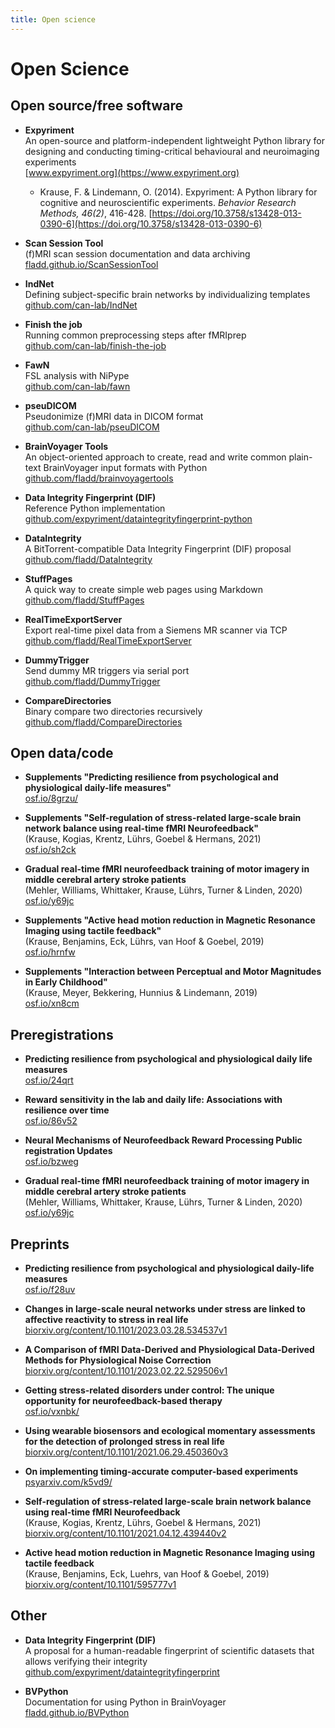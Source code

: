 ```yaml
---
title: Open science
---
```


# Open Science

## Open source/free software
* **Expyriment**  
  An open-source and platform-independent lightweight Python library for designing and conducting timing-critical behavioural and neuroimaging experiments  
  [www.expyriment.org](https://www.expyriment.org)

    * Krause, F. & Lindemann, O. (2014). Expyriment: A Python library for
cognitive and neuroscientific experiments. _Behavior Research Methods,
46(2)_, 416-428.
[https://doi.org/10.3758/s13428-013-0390-6](https://doi.org/10.3758/s13428-013-0390-6)  

* **Scan Session Tool**  
  (f)MRI scan session documentation and data archiving  
  [fladd.github.io/ScanSessionTool](http://fladd.github.io/ScanSessionTool)
  
* **IndNet**  
  Defining subject-specific brain networks by individualizing templates  
  [github.com/can-lab/IndNet](https://github.com/can-lab/IndNet)

* **Finish the job**  
  Running common preprocessing steps after fMRIprep  
  [github.com/can-lab/finish-the-job](https://github.com/can-lab/finish-the-job)
  
* **FawN**  
  FSL analysis with NiPype  
  [github.com/can-lab/fawn](https://github.com/can-lab/fawn)
  
* **pseuDICOM**  
  Pseudonimize (f)MRI data in DICOM format  
  [github.com/can-lab/pseuDICOM](https://github.com/can-lab/pseuDICOM)
  
* **BrainVoyager Tools**  
  An object-oriented approach to create, read and write common plain-text BrainVoyager input formats with Python  
  [github.com/fladd/brainvoyagertools](https://github.com/fladd/brainvoyagertools)
  
* **Data Integrity Fingerprint (DIF)**  
  Reference Python implementation  
  [github.com/expyriment/dataintegrityfingerprint-python](https://github.com/expyriment/dataintegrityfingerprint-python)
  
* **DataIntegrity**  
  A BitTorrent-compatible Data Integrity Fingerprint (DIF) proposal  
  [github.com/fladd/DataIntegrity](https://github.com/fladd/DataIntegrity)
 
* **StuffPages**  
  A quick way to create simple web pages using Markdown  
  [github.com/fladd/StuffPages](https://github.com/fladd/StuffPages)
  
* **RealTimeExportServer**  
  Export real-time pixel data from a Siemens MR scanner via TCP  
  [github.com/fladd/RealTimeExportServer](https://github.com/fladd/RealTimeExportServer)
  
* **DummyTrigger**  
  Send dummy MR triggers via serial port  
  [github.com/fladd/DummyTrigger](https://github.com/fladd/DummyTrigger)
  
* **CompareDirectories**  
  Binary compare two directories recursively  
  [github.com/fladd/CompareDirectories](https://github.com/fladd/CompareDirectories)

## Open data/code
* **Supplements "Predicting resilience from psychological and physiological daily-life measures"**  
  [osf.io/8grzu/](https://osf.io/8grzu/)
  
* **Supplements "Self-regulation of stress-related large-scale brain network balance using real-time fMRI Neurofeedback"**  
   (Krause, Kogias, Krentz, Lührs, Goebel & Hermans, 2021)  
   [osf.io/sh2ck](https://osf.io/sh2ck)

* **Gradual real-time fMRI neurofeedback training of motor imagery in middle cerebral artery stroke patients**  
  (Mehler, Williams, Whittaker, Krause, Lührs, Turner & Linden, 2020)  
  [osf.io/y69jc](https://osf.io/y69jc)
  
* **Supplements "Active head motion reduction in Magnetic Resonance Imaging using tactile feedback"**  
  (Krause, Benjamins, Eck, Lührs, van Hoof & Goebel, 2019)  
  [osf.io/hrnfw](https://osf.io/hrnfw)
  
* **Supplements "Interaction between Perceptual and Motor Magnitudes in Early Childhood"**  
  (Krause, Meyer, Bekkering, Hunnius & Lindemann, 2019)  
  [osf.io/xn8cm](https://osf.io/xn8cm)

## Preregistrations
* **Predicting resilience from psychological and physiological daily life measures**   
  [osf.io/24qrt](https://osf.io/24qrt)

* **Reward sensitivity in the lab and daily life: Associations with resilience over time**  
  [osf.io/86v52](https://osf.io/86v52)

* **Neural Mechanisms of Neurofeedback Reward Processing Public registration Updates**  
  [osf.io/bzweg](https://osf.io/bzweg)

* **Gradual real-time fMRI neurofeedback training of motor imagery in middle cerebral artery stroke patients**  
  (Mehler, Williams, Whittaker, Krause, Lührs, Turner & Linden, 2020)  
  [osf.io/y69jc](https://osf.io/y69jc)

## Preprints
* **Predicting resilience from psychological and physiological daily-life measures**  
  [osf.io/f28uv](https://osf.io/f28uv)
  
* **Changes in large-scale neural networks under stress are linked to affective reactivity to stress in real life**  
  [biorxiv.org/content/10.1101/2023.03.28.534537v1](https://www.biorxiv.org/content/10.1101/2023.03.28.534537v1)
  
* **A Comparison of fMRI Data-Derived and Physiological Data-Derived Methods for Physiological Noise Correction**   
  [biorxiv.org/content/10.1101/2023.02.22.529506v1](https://www.biorxiv.org/content/10.1101/2023.02.22.529506v1)
  
* **Getting stress-related disorders under control: The unique opportunity for neurofeedback-based therapy**   
  [osf.io/vxnbk/](https://osf.io/vxnbk/)

* **Using wearable biosensors and ecological momentary assessments for the detection of prolonged stress in real life**  
  [biorxiv.org/content/10.1101/2021.06.29.450360v3](https://www.biorxiv.org/content/10.1101/2021.06.29.450360v3)
  
* **On implementing timing-accurate computer-based experiments**  
  [psyarxiv.com/k5vd9/](https://psyarxiv.com/k5vd9/)

* **Self-regulation of stress-related large-scale brain network balance using real-time fMRI Neurofeedback**  
  (Krause, Kogias, Krentz, Lührs, Goebel & Hermans, 2021)  
  [biorxiv.org/content/10.1101/2021.04.12.439440v2](https://www.biorxiv.org/content/10.1101/2021.04.12.439440v2)

* **Active head motion reduction in Magnetic Resonance Imaging using tactile feedback**  
  (Krause, Benjamins, Eck, Luehrs, van Hoof & Goebel, 2019)  
  [biorxiv.org/content/10.1101/595777v1](https://www.biorxiv.org/content/10.1101/595777v1)
  
## Other
* **Data Integrity Fingerprint (DIF)**  
  A proposal for a human-readable fingerprint of scientific datasets that allows verifying their integrity  
  [github.com/expyriment/dataintegrityfingerprint](https://github.com/expyriment/dataintegrityfingerprint)

* **BVPython**  
  Documentation for using Python in BrainVoyager  
  [fladd.github.io/BVPython](https://fladd.github.io/BVPython)
